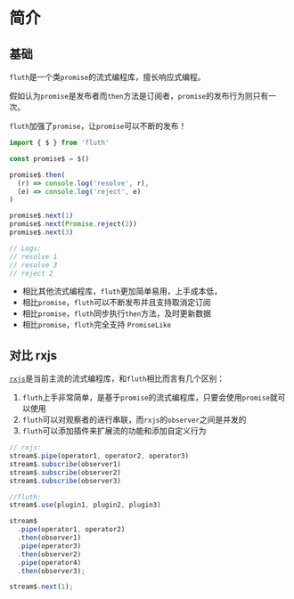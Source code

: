 # 简介

## 基础

`fluth`是一个类`promise`的流式编程库，擅长响应式编程。

假如认为`promise`是发布者而`then`方法是订阅者，`promise`的发布行为则只有一次。

`fluth`加强了`promise`，让`promise`可以不断的发布！

```javascript
import { $ } from 'fluth'

const promise$ = $()

promise$.then(
  (r) => console.log('resolve', r),
  (e) => console.log('reject', e)
)

promise$.next(1)
promise$.next(Promise.reject(2))
promise$.next(3)

// Logs:
// resolve 1
// resolve 3
// reject 2
```

- 相比其他流式编程库，`fluth`更加简单易用，上手成本低，
- 相比`promise`，`fluth`可以不断发布并且支持取消定订阅
- 相比`promise`，`fluth`同步执行`then`方法，及时更新数据
- 相比`promise`，`fluth`完全支持 `PromiseLike`

## 对比 rxjs

[`rxjs`](https://rxjs.dev/)是当前主流的流式编程库，和`fluth`相比而言有几个区别：

1. `fluth`上手非常简单，是基于`promise`的流式编程库，只要会使用`promise`就可以使用
2. `fluth`可以对观察者的进行串联，而`rxjs`的`observer`之间是并发的
3. `fluth`可以添加插件来扩展流的功能和添加自定义行为

```javascript
// rxjs:
stream$.pipe(operator1, operator2, operator3)
stream$.subscribe(observer1)
stream$.subscribe(observer2)
stream$.subscribe(observer3)
```

<!-- prettier-ignore-start -->
```javascript
//fluth:
stream$.use(plugin1, plugin2, plugin3)

stream$
  .pipe(operator1, operator2)
  .then(observer1)
  .pipe(operator3)
  .then(observer2)
  .pipe(operator4)
  .then(observer3);

stream$.next(1);

```
<!-- prettier-ignore-end -->
